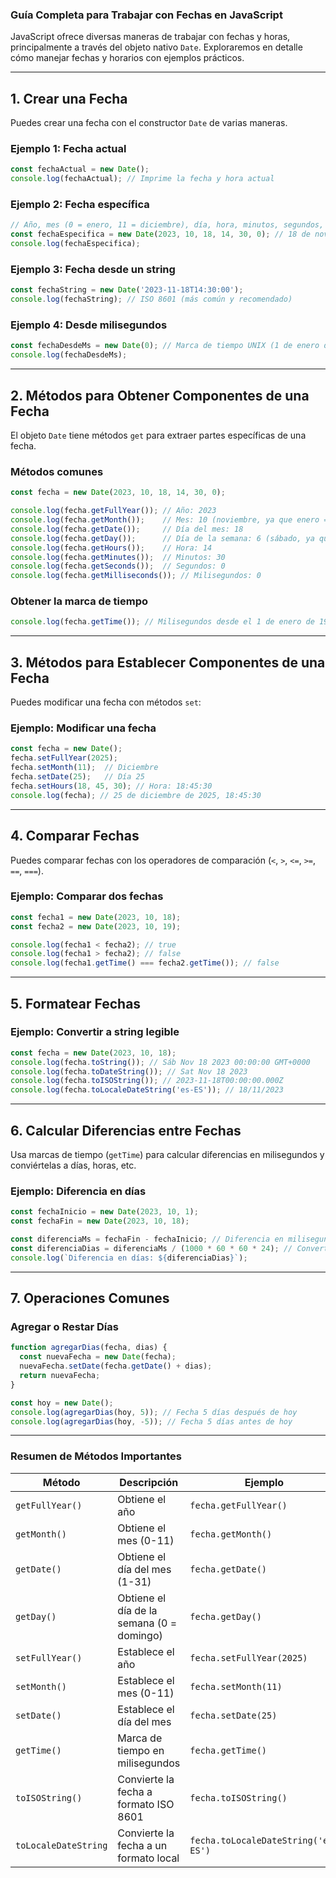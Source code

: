 ### **Guía Completa para Trabajar con Fechas en JavaScript**

JavaScript ofrece diversas maneras de trabajar con fechas y horas, principalmente a través del objeto nativo `Date`. Exploraremos en detalle cómo manejar fechas y horarios con ejemplos prácticos.

---

## **1. Crear una Fecha**

Puedes crear una fecha con el constructor `Date` de varias maneras.

### **Ejemplo 1: Fecha actual**
```javascript
const fechaActual = new Date();
console.log(fechaActual); // Imprime la fecha y hora actual
```

### **Ejemplo 2: Fecha específica**
```javascript
// Año, mes (0 = enero, 11 = diciembre), día, hora, minutos, segundos, milisegundos
const fechaEspecifica = new Date(2023, 10, 18, 14, 30, 0); // 18 de noviembre de 2023, 14:30:00
console.log(fechaEspecifica);
```

### **Ejemplo 3: Fecha desde un string**
```javascript
const fechaString = new Date('2023-11-18T14:30:00');
console.log(fechaString); // ISO 8601 (más común y recomendado)
```

### **Ejemplo 4: Desde milisegundos**
```javascript
const fechaDesdeMs = new Date(0); // Marca de tiempo UNIX (1 de enero de 1970)
console.log(fechaDesdeMs);
```

---

## **2. Métodos para Obtener Componentes de una Fecha**

El objeto `Date` tiene métodos `get` para extraer partes específicas de una fecha.

### **Métodos comunes**
```javascript
const fecha = new Date(2023, 10, 18, 14, 30, 0);

console.log(fecha.getFullYear()); // Año: 2023
console.log(fecha.getMonth());    // Mes: 10 (noviembre, ya que enero = 0)
console.log(fecha.getDate());     // Día del mes: 18
console.log(fecha.getDay());      // Día de la semana: 6 (sábado, ya que domingo = 0)
console.log(fecha.getHours());    // Hora: 14
console.log(fecha.getMinutes());  // Minutos: 30
console.log(fecha.getSeconds());  // Segundos: 0
console.log(fecha.getMilliseconds()); // Milisegundos: 0
```

### **Obtener la marca de tiempo**
```javascript
console.log(fecha.getTime()); // Milisegundos desde el 1 de enero de 1970
```

---

## **3. Métodos para Establecer Componentes de una Fecha**

Puedes modificar una fecha con métodos `set`:

### **Ejemplo: Modificar una fecha**
```javascript
const fecha = new Date();
fecha.setFullYear(2025);
fecha.setMonth(11);  // Diciembre
fecha.setDate(25);   // Día 25
fecha.setHours(18, 45, 30); // Hora: 18:45:30
console.log(fecha); // 25 de diciembre de 2025, 18:45:30
```

---

## **4. Comparar Fechas**

Puedes comparar fechas con los operadores de comparación (`<`, `>`, `<=`, `>=`, `==`, `===`).

### **Ejemplo: Comparar dos fechas**
```javascript
const fecha1 = new Date(2023, 10, 18);
const fecha2 = new Date(2023, 10, 19);

console.log(fecha1 < fecha2); // true
console.log(fecha1 > fecha2); // false
console.log(fecha1.getTime() === fecha2.getTime()); // false
```

---

## **5. Formatear Fechas**

### **Ejemplo: Convertir a string legible**
```javascript
const fecha = new Date(2023, 10, 18);
console.log(fecha.toString()); // Sáb Nov 18 2023 00:00:00 GMT+0000
console.log(fecha.toDateString()); // Sat Nov 18 2023
console.log(fecha.toISOString()); // 2023-11-18T00:00:00.000Z
console.log(fecha.toLocaleDateString('es-ES')); // 18/11/2023
```

---

## **6. Calcular Diferencias entre Fechas**

Usa marcas de tiempo (`getTime`) para calcular diferencias en milisegundos y conviértelas a días, horas, etc.

### **Ejemplo: Diferencia en días**
```javascript
const fechaInicio = new Date(2023, 10, 1);
const fechaFin = new Date(2023, 10, 18);

const diferenciaMs = fechaFin - fechaInicio; // Diferencia en milisegundos
const diferenciaDias = diferenciaMs / (1000 * 60 * 60 * 24); // Convertir a días
console.log(`Diferencia en días: ${diferenciaDias}`);
```

---

## **7. Operaciones Comunes**

### **Agregar o Restar Días**
```javascript
function agregarDias(fecha, dias) {
  const nuevaFecha = new Date(fecha);
  nuevaFecha.setDate(fecha.getDate() + dias);
  return nuevaFecha;
}

const hoy = new Date();
console.log(agregarDias(hoy, 5)); // Fecha 5 días después de hoy
console.log(agregarDias(hoy, -5)); // Fecha 5 días antes de hoy
```

---

### **Resumen de Métodos Importantes**

| Método               | Descripción                                   | Ejemplo                                   |
|----------------------|-----------------------------------------------|-------------------------------------------|
| `getFullYear()`      | Obtiene el año                               | `fecha.getFullYear()`                     |
| `getMonth()`         | Obtiene el mes (0-11)                        | `fecha.getMonth()`                        |
| `getDate()`          | Obtiene el día del mes (1-31)                | `fecha.getDate()`                         |
| `getDay()`           | Obtiene el día de la semana (0 = domingo)    | `fecha.getDay()`                          |
| `setFullYear()`      | Establece el año                             | `fecha.setFullYear(2025)`                 |
| `setMonth()`         | Establece el mes (0-11)                      | `fecha.setMonth(11)`                      |
| `setDate()`          | Establece el día del mes                     | `fecha.setDate(25)`                       |
| `getTime()`          | Marca de tiempo en milisegundos              | `fecha.getTime()`                         |
| `toISOString()`      | Convierte la fecha a formato ISO 8601        | `fecha.toISOString()`                     |
| `toLocaleDateString` | Convierte la fecha a un formato local         | `fecha.toLocaleDateString('es-ES')`       |